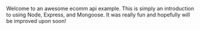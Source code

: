 Welcome to an awesome ecomm api example.  This is simply an introduction to using Node, Express, and Mongoose.  It was really fun and hopefully will be improved upon soon!
